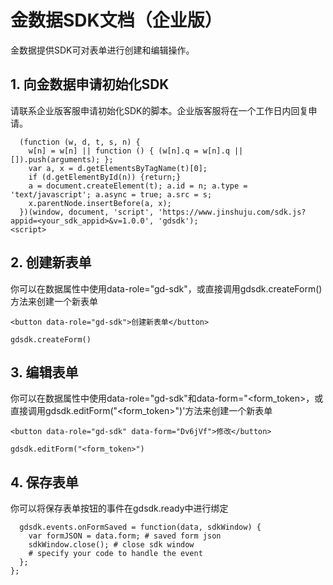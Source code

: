 # 金数据SDK文档（企业版）

金数据提供SDK可对表单进行创建和编辑操作。

## 1. 向金数据申请初始化SDK

请联系企业版客服申请初始化SDK的脚本。企业版客服将在一个工作日内回复申请。

````<script type='text/javascript'>
  (function (w, d, t, s, n) {
    w[n] = w[n] || function () { (w[n].q = w[n].q || []).push(arguments); };
    var a, x = d.getElementsByTagName(t)[0];
    if (d.getElementById(n)) {return;}
    a = document.createElement(t); a.id = n; a.type = 'text/javascript'; a.async = true; a.src = s;
    x.parentNode.insertBefore(a, x);
  })(window, document, 'script', 'https://www.jinshuju.com/sdk.js?appid=<your_sdk_appid>&v=1.0.0', 'gdsdk');
<script>
````


## 2. 创建新表单

你可以在数据属性中使用data-role="gd-sdk"，或直接调用gdsdk.createForm()方法来创建一个新表单

````<button data-role="gd-sdk">创建新表单</button>````

````gdsdk.createForm()````

## 3. 编辑表单

你可以在数据属性中使用data-role="gd-sdk"和data-form="<form_token>，或直接调用gdsdk.editForm("<form_token>")'方法来创建一个新表单

````<button data-role="gd-sdk" data-form="Dv6jVf">修改</button>````

````gdsdk.editForm("<form_token>")````


## 4. 保存表单

你可以将保存表单按钮的事件在gdsdk.ready中进行绑定

````gdsdk.ready = function() {
  gdsdk.events.onFormSaved = function(data, sdkWindow) {
    var formJSON = data.form; # saved form json
    sdkWindow.close(); # close sdk window
    # specify your code to handle the event
  };
};
````
